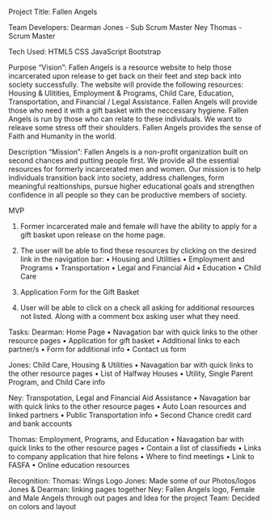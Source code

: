 Project Title: 
 Fallen Angels

Team Developers:
Dearman
Jones - Sub Scrum Master
Ney 
Thomas - Scrum Master

Tech Used:
HTML5
CSS
JavaScript
Bootstrap


Purpose “Vision”:
	Fallen Angels is a resource website to help those incarcerated upon release to get back on their feet and step back into society successfully. The website will provide the following resources: Housing & Ulitities, Employment & Programs, Child Care, Education, Transportation, and Financial / Legal Assistance. Fallen Angels will provide those who need it with a gift basket with the neccessary hygiene. Fallen Angels is run by those who can relate to these individuals. We want to releave some stress off their shoulders. Fallen Angels provides the sense of Faith and Humanity in the world.
	


Description “Mission”:
	Fallen Angels is a non-profit organization built on second chances and putting people first. We provide all the essential resources for formerly incarcerated men and women. Our mission is to help individuals transition back into society, address challenges, form meaningful realtionships, pursue higher educational goals and strengthen confidence in all people so they can be productive members of society.


MVP
1. Former incarcerated male and female will have the ability to apply for a gift basket upon release on the home page.

2. The user will be able to find these resources by clicking on the desired link in the navigation bar:
    • Housing and Utilities
    • Employment and Programs
    • Transportation
    • Legal and Financial Aid
    • Education
    • Child Care



3. Application Form for the Gift Basket

4. User will be able to click on a check all asking for additional resources not listed. Along with a comment box asking user what they need.



Tasks:
Dearman: Home Page
    • Navagation bar with quick links to the other resource pages
    • Application for gift basket
    • Additional links to each partner/s
    • Form for additional info
    • Contact us form
      
Jones: Child Care, Housing & Utilities
    • Navagation bar with quick links to the other resource pages
    • List of Halfway Houses
    • Utility, Single Parent Program, and Child Care info
      
Ney: Transpotation, Legal and Financial Aid Assistance
    • Navagation bar with quick links to the other resource pages
    • Auto Loan resources and linked partners
    • Public Transportation info
    • Second Chance credit card and bank accounts
      
Thomas: Employment, Programs, and Education
    • Navagation bar with quick links to the other resource pages
    • Contain a list of classifieds
    • Links to company application that hire felons
    • Where to find meetings
    • Link to FASFA
    • Online education resources

Recognition:
Thomas: Wings Logo
Jones: Made some of our Photos/logos
Jones & Dearman: linking pages together
Ney: Fallen Angels logo, Female and Male Angels through out pages and Idea for the project
Team: Decided on colors and layout